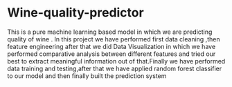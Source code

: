 # Wine-quality-predictor
This is a pure machine learning based model in which we are predicting quality of wine . In this project we have performed first data cleaning ,then feature engineering after that we did Data Visualization in which we have performed comparative analysis between different features and tried our best to extract meaningful information out of that.Finally we have performed data training and testing,after that we have applied random forest classifier to our model and then finally built the prediction system
